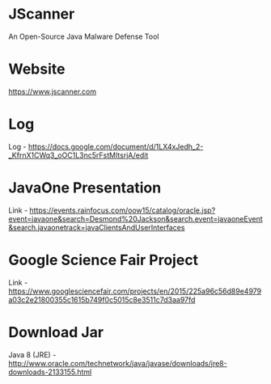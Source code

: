JScanner
========

An Open-Source Java Malware Defense Tool

Website
=======
https://www.jscanner.com

Log
===
Log - https://docs.google.com/document/d/1LX4xJedh_2-_KfrnX1CWq3_oOC1L3nc5rFstMItsrjA/edit

JavaOne Presentation
====================
Link - https://events.rainfocus.com/oow15/catalog/oracle.jsp?event=javaone&search=Desmond%20Jackson&search.event=javaoneEvent&search.javaonetrack=javaClientsAndUserInterfaces

Google Science Fair Project
===========================
Link - https://www.googlesciencefair.com/projects/en/2015/225a96c56d89e4979a03c2e21800355c1615b749f0c5015c8e3511c7d3aa97fd

Download Jar
============
Java 8 (JRE) - http://www.oracle.com/technetwork/java/javase/downloads/jre8-downloads-2133155.html
